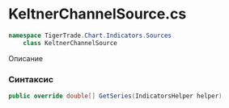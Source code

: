 
# KeltnerChannelSource.cs
```csharp
namespace TigerTrade.Chart.Indicators.Sources  
    class KeltnerChannelSource
```

Описание

### Синтаксис
```csharp
public override double[] GetSeries(IndicatorsHelper helper)
```
